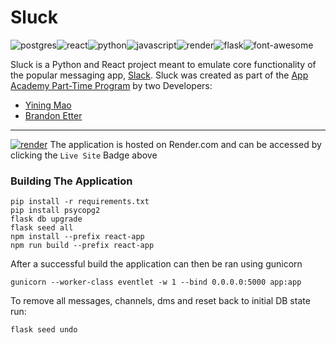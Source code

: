 # Sluck

![postgres](https://img.shields.io/badge/PostgreSQL-316192?style=for-the-badge&logo=postgresql&logoColor=white)![react](https://img.shields.io/badge/React-20232A?style=for-the-badge&logo=react&logoColor=61DAFB)![python](https://img.shields.io/badge/Python-FFD43B?style=for-the-badge&logo=python&logoColor=blue)![javascript](https://img.shields.io/badge/JavaScript-323330?style=for-the-badge&logo=javascript&logoColor=F7DF1E)![render](https://img.shields.io/badge/Render-46E3B7?style=for-the-badge&logo=render&logoColor=white)![flask](https://img.shields.io/badge/Flask-000000?style=for-the-badge&logo=flask&logoColor=white)![font-awesome](https://img.shields.io/badge/Font_Awesome-339AF0?style=for-the-badge&logo=fontawesome&logoColor=white)

Sluck is a Python and React project meant to emulate core functionality of the popular messaging app, [Slack](http://slack.com). Sluck was created as part of the [App Academy Part-Time Program](https://www.appacademy.io/) by two Developers:

 - [Yining Mao](https://github.com/ymao21) 
 - [Brandon Etter](https://github.com/brandonetter)
 
---

[![render](https://img.shields.io/badge/Live%20Site-green?style=for-the-badge)](https://slackclone-m2ga.onrender.com/)
 The application is hosted on Render.com and can be accessed by clicking the `Live Site` Badge above

### Building The Application

    pip install -r requirements.txt 
    pip install psycopg2
    flask db upgrade
    flask seed all
    npm install --prefix react-app
    npm run build --prefix react-app

After a successful build the application can then be ran using gunicorn

    gunicorn --worker-class eventlet -w 1 --bind 0.0.0.0:5000 app:app
To remove all messages, channels, dms and reset back to initial DB state run:

    flask seed undo


